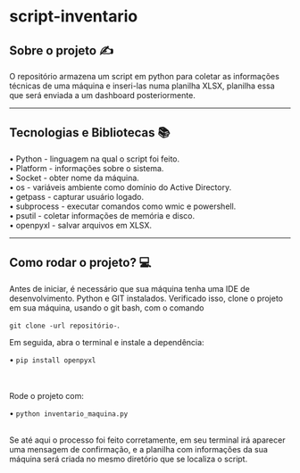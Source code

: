 # script-inventario

<h2>Sobre o projeto ✍</h2>
O repositório armazena um script em python para coletar as informações técnicas de uma máquina e inseri-las numa planilha XLSX, planilha essa que será enviada a um dashboard posteriormente.<br>
<hr>

<h2>Tecnologias e Bibliotecas 📚</h2>
• Python - linguagem na qual o script foi feito. <br>
• Platform - informações sobre o sistema.  <br>
• Socket - obter nome da máquina. <br>
• os - variáveis ambiente como domínio do Active Directory. <br>
• getpass - capturar usuário logado. <br>
• subprocess - executar comandos como wmic e powershell. <br>
• psutil - coletar informações de memória e disco. <br>
• openpyxl - salvar arquivos em XLSX. <br>

<hr>

<h2>Como rodar o projeto? 💻</h2>
Antes de iniciar, é necessário que sua máquina tenha uma IDE de desenvolvimento. Python e GIT instalados. Verificado isso, clone o projeto em sua máquina, usando o git bash, com o comando 

```git clone -url repositório-```. <br>

Em seguida, abra o terminal e instale a dependência: <br> 

• ```pip install openpyxl```

<br><br>
Rode o projeto com: <br>

• ```python inventario_maquina.py``` <br><br>

Se até aqui o processo foi feito corretamente, em seu terminal irá aparecer uma mensagem de confirmação, e a planilha com informações da sua máquina será criada no mesmo diretório que se localiza o script.
